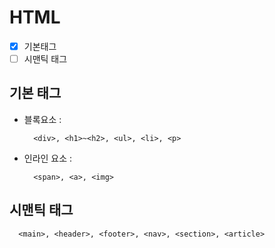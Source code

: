 # HTML
- [x] 기본태그
- [ ] 시맨틱 태그
      
## 기본 태그
+ 블록요소 :
  ```
    <div>, <h1>~<h2>, <ul>, <li>, <p>
  ```
+ 인라인 요소 :
  ```
    <span>, <a>, <img>
  ```
## 시맨틱 태그
  ```
    <main>, <header>, <footer>, <nav>, <section>, <article>
  ```
